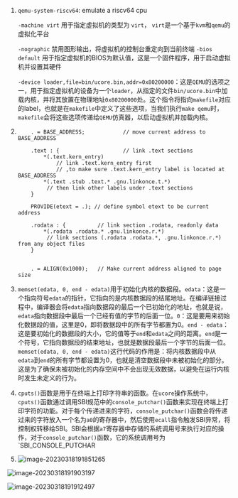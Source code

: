 1. `qemu-system-riscv64`: emulate a riscv64 cpu

   `-machine virt` 用于指定虚拟机的类型为 `virt`， `virt`是一个基于`kvm`和`qemu`的虚拟化平台

   `-nographic` 禁用图形输出，将虚拟机的控制台重定向到当前终端
   `-bios default` 用于指定虚拟机的BIOS为默认值，这是一个固件程序，用于启动虚拟机并设置其硬件

   `-device loader,file=bin/ucore.bin,addr=0x80200000`：这是`QEMU`的选项之一，用于指定虚拟机的设备为一个`loader`，从指定的文件`bin/ucore.bin`中加载内核，并将其放置在物理地址`0x80200000`处。这个指令将指向`makefile`对应的label，也就是在`makefile`中定义了这些选项，当我们执行`make qemu`时，`makefile`会将这些选项传递给`QEMU`仿真器，以启动虚拟机并加载内核。

2. ```ld
       . = BASE_ADDRESS;			// move current address to BASE_ADDRESS
   
       .text : {					// link .text sections
           *(.text.kern_entry)		
               // link .text.kern_entry first
               // ,to make sure .text.kern_entry label is located at BASE_ADDRESS
           *(.text .stub .text.* .gnu.linkonce.t.*)	
           	// then link other labels under .text sections
       }
   
       PROVIDE(etext = .); // define symbol etext to be current address
   
       .rodata : {			// link section .rodata, readonly data
           *(.rodata .rodata.* .gnu.linkonce.r.*)
           	// link sections (.rodata .rodata.*, .gnu.linkonce.r.*) from any object files
       }
   
   
       . = ALIGN(0x1000);	// Make current address aligned to page size
   ```

   

3. `memset(edata, 0, end - edata)`用于初始化内核的数据段。`edata`：这是一个指向符号`edata`的指针，它指向的是内核数据段的结尾地址。在编译链接过程中，编译器会将`edata`指向数据段的最后一个已初始化的地址，也就是说，`edata`指向数据段中最后一个已经有值的字节的后面一位。`0`：这是要用来初始化数据段的值，这里是0，即将数据段中的所有字节都置为0。`end - edata`：这是要初始化的数据段的大小，它的值等于`end`和`edata`之间的距离。`end`是一个符号，它指向数据段的结束地址，也就是数据段最后一个字节的后面一位。`memset(edata, 0, end - edata)`这行代码的作用是：将内核数据段中从`edata`到`end`的所有字节都设置为0，也就是清空数据段中未被初始化的部分。这是为了确保未被初始化的内存空间中不会出现无效数据，以避免在运行内核时发生未定义的行为。
4. `cputs()`函数是用于在终端上打印字符串的函数。在`ucore`操作系统中，`cputs()`函数通过调用SBI规范中的`console_putchar()`函数来实现在终端上打印字符的功能。对于每个传递进来的字符，`console_putchar()`函数会将传递过来的字符放入一个名为`a0`的寄存器中，然后使用`ecall`指令触发SBI异常，将控制权转移给SBI。SBI会根据`a7`寄存器中存储的系统调用号来执行对应的操作，对于`console_putchar()`函数，它的系统调用号为`SBI_CONSOLE_PUTCHAR

5. ![image-20230318191851265](pic/image-20230318191851265.png)
   

![image-20230318191903197](pic/image-20230318191903197.png)

![image-20230318191912497](pic/image-20230318191912497.png)

